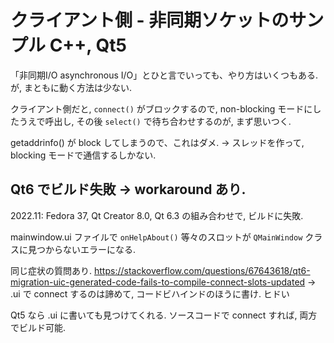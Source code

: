 
# クライアント側 - 非同期ソケットのサンプル C++, Qt5

「非同期I/O asynchronous I/O」とひと言でいっても、やり方はいくつもある. が, まともに動く方法は少ない.

クライアント側だと, <code>connect()</code> がブロックするので, non-blocking モードにしたうえで呼出し, その後 <code>select()</code> で待ち合わせするのが, まず思いつく.

getaddrinfo() が block してしまうので、これはダメ.
   -> スレッドを作って, blocking モードで通信するしかない.




## Qt6 でビルド失敗 -> workaround あり.

2022.11:
  Fedora 37, Qt Creator 8.0, Qt 6.3 の組み合わせで, ビルドに失敗.

mainwindow.ui ファイルで <code>onHelpAbout()</code> 等々のスロットが <code>QMainWindow</code> クラスに見つからないエラーになる.

同じ症状の質問あり. https://stackoverflow.com/questions/67643618/qt6-migration-uic-generated-code-fails-to-compile-connect-slots-updated
  -> .ui で connect するのは諦めて, コードビハインドのほうに書け. ヒドい

Qt5 なら .ui に書いても見つけてくれる. ソースコードで connect すれば, 両方でビルド可能.

